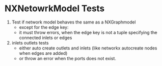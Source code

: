# NXNetowrkModel Tests

1. Test if network model behaves the same as a NXGraphmodel
   - except for the edge key:
   - it must throw errors, when the edge key is not a tuple specifying the
     connected inlets or edges
2. inlets outlets tests
   - either auto create outlets and inlets (like networkx autocreate nodes when
     edges are added)
   - or throw an error when the ports does not exist.
